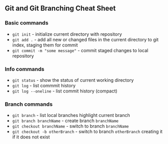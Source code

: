 ## Git and Git Branching Cheat Sheet

### Basic commands
* `git init` - initialize current directory with repository
* `git add .` - add all new or changed files in the current directory to git index, staging them for commit
* `git commit -m "some message"` - commit staged changes to local repository

### Info commands
* `git status` - show the status of current working directory
* `git log` - list commmit history
* `git log --oneline` - list commit history (compact)

### Branch commands
* `git branch` - list local branches highlight current branch
* `git branch branchName` - create branch `branchName`
* `git checkout branchName` - switch to branch `branchName`
* `git checkout -b otherBranch` - switch to branch `otherBranch` creating it if it does not exist 
